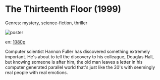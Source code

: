 # The Thirteenth Floor (1999)

Genres: mystery, science-fiction, thriller

![poster](http://image.tmdb.org/t/p/w500/19XUd3YoAY2cwWJnutvq5VEtiIO.jpg)

en:
  [1080p](magnet:?xt=urn:btih:7335C9B37705FCE47EBCA1D55BC9F659A9BC5DD9&tr=udp://glotorrents.pw:6969/announce&tr=udp://tracker.opentrackr.org:1337/announce&tr=udp://torrent.gresille.org:80/announce&tr=udp://tracker.openbittorrent.com:80&tr=udp://tracker.coppersurfer.tk:6969&tr=udp://tracker.leechers-paradise.org:6969&tr=udp://p4p.arenabg.ch:1337&tr=udp://tracker.internetwarriors.net:1337)
  


Computer scientist Hannon Fuller has discovered something extremely important. He's about to tell the discovery to his colleague, Douglas Hall, but knowing someone is after him, the old man leaves a letter in his computer generated parallel world that's just like the 30's with seemingly real people with real emotions.